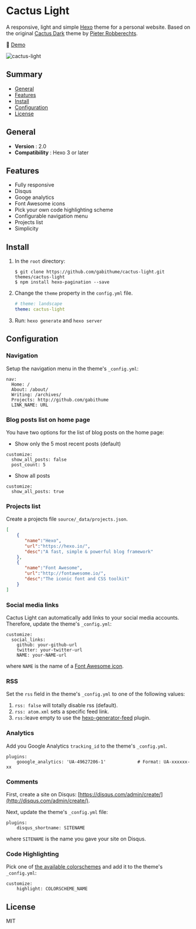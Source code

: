 # Cactus Light

A responsive, light and simple [Hexo](http://hexo.io) theme for a personal website. Based on the original [Cactus Dark](https://github.com/probberechts/cactus-dark) theme by [Pieter Robberechts](https://github.com/probberechts).

:cactus: [Demo](http://gabithu.me)

![cactus-light](https://cloud.githubusercontent.com/assets/2175271/19885143/62e9269c-a01d-11e6-8e26-e36a36201d88.png)

## Summary

- [General](#general)
- [Features](#features)
- [Install](#install)
- [Configuration](#configuration)
- [License](#license)

## General

- **Version** : 2.0
- **Compatibility** : Hexo 3 or later

## Features

- Fully responsive
- Disqus
- Googe analytics
- Font Awesome icons
- Pick your own code highlighting scheme
- Configurable navigation menu
- Projects list
- Simplicity

## Install
1. In the `root` directory:

    ```git
    $ git clone https://github.com/gabithume/cactus-light.git themes/cactus-light
    $ npm install hexo-pagination --save
    ```

2. Change the `theme` property in the `config.yml` file.

    ```yml
    # theme: landscape
    theme: cactus-light
    ```

3. Run: `hexo generate` and `hexo server`

## Configuration

### Navigation

Setup the navigation menu in the theme's `_config.yml`:

  ```
  nav:
    Home: /
    About: /about/
    Writing: /archives/
    Projects: http://github.com/gabithume
    LINK_NAME: URL
  ```

### Blog posts list on home page

You have two options for the list of blog posts on the home page:

  - Show only the 5 most recent posts (default)

  ```
  customize:
    show_all_posts: false
    post_count: 5
  ```

  - Show all posts

  ```
  customize:
    show_all_posts: true
  ```

### Projects list

Create a projects file `source/_data/projects.json`.

  ```json
  [
      {
         "name":"Hexo",
         "url":"https://hexo.io/",
         "desc":"A fast, simple & powerful blog framework"
      },
      {
         "name":"Font Awesome",
         "url":"http://fontawesome.io/",
         "desc":"The iconic font and CSS toolkit"
      }
  ]
  ```

### Social media links

Cactus Light can automatically add links to your social media accounts. Therefore, update the theme's `_config.yml`:

  ```
  customize:
    social_links:
      github: your-github-url
      twitter: your-twitter-url
      NAME: your-NAME-url
  ```

where `NAME` is the name of a [Font Awesome icon](http://fontawesome.io/icons/#brand).

### RSS

Set the `rss` field in the theme's `_config.yml` to one of the following values:

1. `rss: false` will totally disable rss (default).
2. `rss: atom.xml` sets a specific feed link.
3. `rss:`leave empty to use the [hexo-generator-feed](https://github.com/hexojs/hexo-generator-feed) plugin.

### Analytics

Add you Google Analytics `tracking_id` to the theme's `_config.yml`.

  ```
  plugins:
      gooogle_analytics: 'UA-49627206-1'            # Format: UA-xxxxxx-xx
  ```

### Comments

First, create a site on Disqus: [https://disqus.com/admin/create/](http://disqus.com/admin/create/).

Next, update the theme's `_config.yml` file:

  ```
  plugins:
      disqus_shortname: SITENAME
  ```

where `SITENAME` is the name you gave your site on Disqus.

### Code Highlighting

Pick one of [the available colorschemes](https://github.com/gabithume/cactus-light/tree/master/source/css/_highlight) and add it to the theme's `_config.yml`:

  ```
  customize:
      highlight: COLORSCHEME_NAME
  ```

## License
MIT
